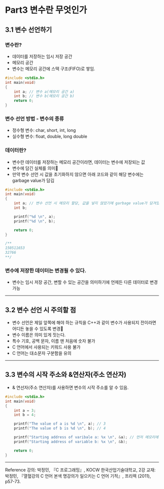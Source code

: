 # Part3 변수란 무엇인가

## 3.1 변수 선언하기

### 변수란?

- 데이터를 저장하는 임시 저장 공간
- 메모리 공간
- 변수는 메모리 공간에 스택 구조(FIFO)로 쌓임.

```c
#include <stdio.h>
int main(void)
{
    int a; // 변수 a(메모리 공간 a)
    int b; // 변수 b(메모리 공간 b)
    return 0;
}
```

### 변수 선언 방법 - 변수의 종류

- 정수형 변수: char, short, int, long
- 실수형 변수: float, double, long double

### 데이터란?

- 변수란 데이터를 저장하는 메모리 공간이라면, 데이터는 변수에 저장되는 값
- 변수에 담긴 실체를 의미
- 만약 변수 선언 시 값을 초기화하지 않으면 아래 코드와 같이 해당 변수에는 garbage value가 담김

```c
#include <stdio.h>
int main(void)
{
    int a; // 변수 선언 시 메모리 할당, 값을 넣지 않았기에 garbage value가 담겨있음.
    int b;

    printf("%d \n", a);
    printf("%d \n", b);

    return 0;
}

/**
150511653
32766
**/
```

### 변수에 저장한 데이터는 변경될 수 있다.

- 변수는 임시 저장 공간, 변할 수 있는 공간을 의미하기에 언제든 다른 데이터로 변경 가능

---

## 3.2 변수 선언 시 주의할 점

- 변수 선언은 제일 앞쪽에 해야 하는 규칙을 C++과 같이 변수가 사용되지 전이라면 어디든 놓을 수 있도록 변경
- 변수 이름은 의미 있게 짓는다.
- 특수 기호, 공백 문자, 이름 맨 처음에 숫자 불가
- C 언어에서 사용되는 키워드 사용 불가
- C 언어는 대소문자 구분함을 유의

---

## 3.3 변수의 시작 주소와 &연산자(주소 연산자)

- & 연선자(주소 연산자)를 사용하면 변수의 시작 주소를 알 수 있음.

```c
#include <stdio.h>
int main(void)
{
    int a = 3;
    int b = 4;

    printf("The value of a is %d \n", a); // 3
    printf("The value of b is %d \n", b); // 4

    printf("Starting address of varibale a: %x \n", &a); // 먼저 메모리에 들어와 b보다 높은 값을 가진다.
    printf("Starting address of variable b: %x \n", &b);

    return 0;
}
```

---

Reference
강의: 박정민, 『C 프로그래밍』, KOCW 한국산업기술대학교, 2강
교재: 박정민, 『열혈강의 C 언어 본색 명강의가 일으키는 C 언어 기적』, 프리렉 (2011), p57-73.
